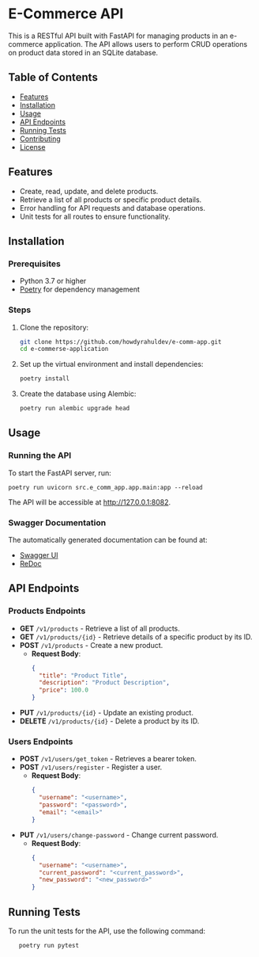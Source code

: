 # E-Commerce API

This is a RESTful API built with FastAPI for managing products in an e-commerce application. The API allows users to perform CRUD operations on product data stored in an SQLite database.

## Table of Contents

- [Features](#features)
- [Installation](#installation)
- [Usage](#usage)
- [API Endpoints](#api-endpoints)
- [Running Tests](#running-tests)
- [Contributing](#contributing)
- [License](#license)

## Features

- Create, read, update, and delete products.
- Retrieve a list of all products or specific product details.
- Error handling for API requests and database operations.
- Unit tests for all routes to ensure functionality.

## Installation

### Prerequisites

- Python 3.7 or higher
- [Poetry](https://python-poetry.org/docs/#installation) for dependency management

### Steps

1. Clone the repository:
   ```bash
   git clone https://github.com/howdyrahuldev/e-comm-app.git
   cd e-commerse-application
   
2. Set up the virtual environment and install dependencies:
    ```bash
   poetry install
3. Create the database using Alembic:
    ```bash
   poetry run alembic upgrade head

## Usage

### Running the API

To start the FastAPI server, run:

    poetry run uvicorn src.e_comm_app.app.main:app --reload

The API will be accessible at http://127.0.0.1:8082.

### Swagger Documentation

The automatically generated documentation can be found at:

- [Swagger UI](http://127.0.0.1:8082/docs)
- [ReDoc](http://127.0.0.1:8082/redoc)

## API Endpoints

### Products Endpoints

- **GET** `/v1/products` - Retrieve a list of all products.
- **GET** `/v1/products/{id}` - Retrieve details of a specific product by its ID.
- **POST** `/v1/products` - Create a new product.
  - **Request Body**:
    ```json
    {
      "title": "Product Title",
      "description": "Product Description",
      "price": 100.0
    }
    ```
- **PUT** `/v1/products/{id}` - Update an existing product.
- **DELETE** `/v1/products/{id}` - Delete a product by its ID.

### Users Endpoints

- **POST** `/v1/users/get_token` - Retrieves a bearer token.
- **POST** `/v1/users/register` - Register a user.
  - **Request Body**:
    ```json
    {
      "username": "<username>",
      "password": "<password>",
      "email": "<email>"
    }
    ```
- **PUT** `/v1/users/change-password` - Change current password.
  - **Request Body**:
    ```json
    {
      "username": "<username>",
      "current_password": "<current_password>",
      "new_password": "<new_password>"
    }
    ```

## Running Tests

To run the unit tests for the API, use the following command:
```bash
   poetry run pytest


